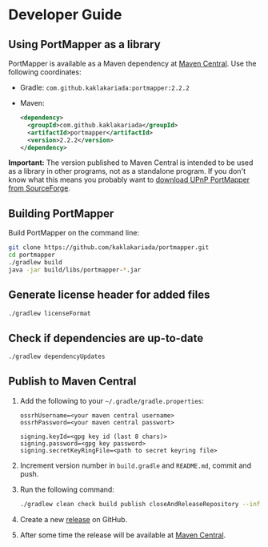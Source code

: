 
# Developer Guide

## Using PortMapper as a library

PortMapper is available as a Maven dependency at [Maven Central](https://repo1.maven.org/maven2/com/github/kaklakariada/portmapper/). Use the following coordinates:

* Gradle: `com.github.kaklakariada:portmapper:2.2.2`
* Maven:

  ```xml
  <dependency>
    <groupId>com.github.kaklakariada</groupId>
    <artifactId>portmapper</artifactId>
    <version>2.2.2</version>
  </dependency>
  ```

**Important:** The version published to Maven Central is intended to be used as a library in other programs, not as a standalone program. If you don't know what this means you probably want to [download UPnP PortMapper from SourceForge](https://sourceforge.net/projects/upnp-portmapper/files/latest/download).

## Building PortMapper

Build PortMapper on the command line:

```bash
git clone https://github.com/kaklakariada/portmapper.git
cd portmapper
./gradlew build
java -jar build/libs/portmapper-*.jar
```

## Generate license header for added files

```bash
./gradlew licenseFormat
```

## Check if dependencies are up-to-date

```bash
./gradlew dependencyUpdates
```

## Publish to Maven Central

1. Add the following to your `~/.gradle/gradle.properties`:

    ```properties
    ossrhUsername=<your maven central username>
    ossrhPassword=<your maven central passwort>

    signing.keyId=<gpg key id (last 8 chars)>
    signing.password=<gpg key password>
    signing.secretKeyRingFile=<path to secret keyring file>
    ```

2. Increment version number in `build.gradle` and `README.md`, commit and push.
3. Run the following command:

    ```bash
    ./gradlew clean check build publish closeAndReleaseRepository --info
    ```

4. Create a new [release](https://github.com/kaklakariada/portmapper/releases) on GitHub.
5. After some time the release will be available at [Maven Central](https://repo1.maven.org/maven2/com/github/kaklakariada/portmapper/).
